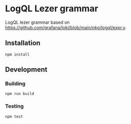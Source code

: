 # LogQL Lezer grammar

LogQL lezer grammar based on https://github.com/grafana/loki/blob/main/pkg/logql/expr.y.

## Installation

```
npm install
```

## Development
### Building

```
npm run build 
```

### Testing

```
npm test
```